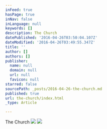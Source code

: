 ```yaml
---
inFeed: true
hasPage: true
inNav: false
inLanguage: null
keywords: []
description: The Church
datePublished: '2016-04-26T03:50:04.107Z'
dateModified: '2016-04-26T03:49:55.347Z'
title: ''
author: []
authors: []
publisher:
  name: null
  domain: null
  url: null
  favicon: null
starred: false
sourcePath: _posts/2016-04-26-the-church.md
published: true
url: the-church/index.html
_type: Article

---
```

The Church
![](https://the-grid-user-content.s3-us-west-2.amazonaws.com/2d841d6d-51f3-4e01-829d-7b731f5c71a5.jpg)
![](https://the-grid-user-content.s3-us-west-2.amazonaws.com/bef67922-56eb-41df-a74d-b4a28df15683.jpg)